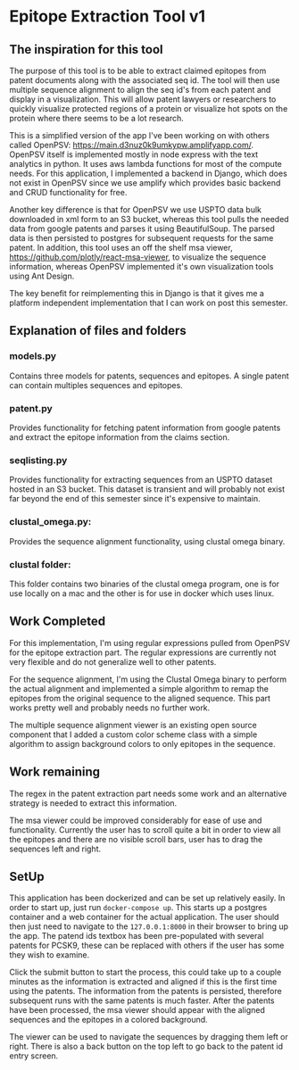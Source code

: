 # Epitope Extraction Tool v1

## The inspiration for this tool
The purpose of this tool is to be able to extract claimed epitopes from patent documents along with the associated seq id. The tool will then use multiple sequence alignment to align the seq id's from each patent and display in a visualization. This will allow patent lawyers or researchers to quickly visualize protected regions of a protein or visualize hot spots on the protein where there seems to be a lot research. 

This is a simplified version of the app I've been working on with others called OpenPSV: https://main.d3nuz0k9umkypw.amplifyapp.com/. OpenPSV itself is implemented mostly in node express with the text analytics in python. It uses aws lambda functions for most of the compute needs. For this application, I implemented a backend in Django, which does not exist in OpenPSV since we use amplify which provides basic backend and CRUD functionality for free. 

Another key difference is that for OpenPSV we use USPTO data bulk downloaded in xml form to an S3 bucket, whereas this tool pulls the needed data from google patents and parses it using BeautifulSoup. The parsed data is then persisted to postgres for subsequent requests for the same patent. In addition, this tool uses an off the shelf msa viewer, https://github.com/plotly/react-msa-viewer, to visualize the sequence information, whereas OpenPSV implemented it's own visualization tools using Ant Design. 

The key benefit for reimplementing this in Django is that it gives me a platform independent implementation that I can work on post this semester.

## Explanation of files and folders

### models.py
Contains three models for patents, sequences and epitopes. A single patent can contain multiples sequences and epitopes.

### patent.py
Provides functionality for fetching patent information from google patents and extract the epitope information from the claims section. 

### seqlisting.py
Provides functionality for extracting sequences from an USPTO dataset hosted in an S3 bucket. This dataset is transient and will probably not exist far beyond the end of this semester since it's expensive to maintain.

### clustal_omega.py:
Provides the sequence alignment functionality, using clustal omega binary.

### clustal folder: 
This folder contains two binaries of the clustal omega program, one is for use locally on a mac and the other is for use in docker which uses linux.


## Work Completed
For this implementation, I'm using regular expressions pulled from OpenPSV for the epitope extraction part. The regular expressions are currently not very flexible and do not generalize well to other patents. 

For the sequence alignment, I'm using the Clustal Omega binary to perform the actual alignment and implemented a simple algorithm to remap the epitopes from the original sequence to the aligned sequence. This part works pretty well and probably needs no further work.

The multiple sequence alignment viewer is an existing open source component that I added a custom color scheme class with a simple algorithm to assign background colors to only epitopes in the sequence.

## Work remaining
The regex in the patent extraction part needs some work and an alternative strategy is needed to extract this information. 

The msa viewer could be improved considerably for ease of use and functionality. Currently the user has to scroll quite a bit in order to view all the epitopes and there are no visible scroll bars, user has to drag the sequences left and right.

## SetUp
This application has been dockerized and can be set up relatively easily. In order to start up, just run `docker-compose up`. This starts up a postgres container and a web container for the actual application. The user should then just need to navigate to the `127.0.0.1:8000` in their browser to bring up the app. The patend ids textbox has been pre-populated with several patents for PCSK9, these can be replaced with others if the user has some they wish to examine. 

Click the submit button to start the process, this could take up to a couple minutes as the information is extracted and aligned if this is the first time using the patents. The information from the patents is persisted, therefore subsequent runs with the same patents is much faster. After the patents have been processed, the msa viewer should appear with the aligned sequences and the epitopes in a colored background. 

The viewer can be used to navigate the sequences by dragging them left or right. There is also a back button on the top left to go back to the patent id entry screen.